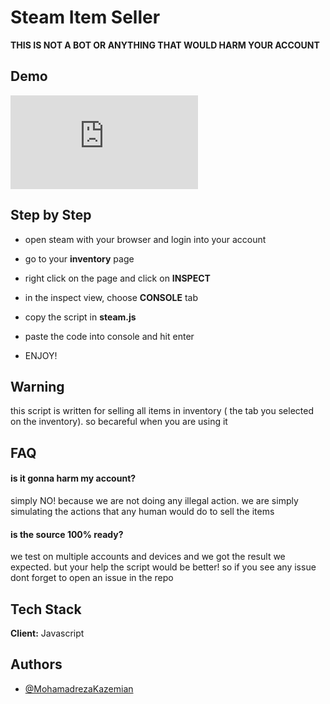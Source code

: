 
# Steam Item Seller

**THIS IS NOT A BOT OR ANYTHING THAT WOULD HARM YOUR ACCOUNT**


## Demo

![](https://biaupload.com/do.php?imgf=org-611eed23d0141.gif)


## Step by Step

- open steam with your browser and login into your account

- go to your **inventory** page

- right click on the page and click on **INSPECT**

- in the inspect view, choose **CONSOLE** tab

- copy the script in **steam.js**

- paste the code into console and hit enter

- ENJOY!





## **Warning**
this script is written for selling all items in inventory ( the tab you selected on the inventory). so becareful when you are using it





## FAQ

#### is it gonna harm my account?

simply NO! because we are not doing any illegal action. we are simply simulating the actions that any human would do to sell the items

#### is the source 100% ready?

we test on multiple accounts and devices and we got the result we expected. but your help the script would be better! so if you see any issue dont forget to open an issue in the repo


## Tech Stack

**Client:** Javascript


## Authors

- [@MohamadrezaKazemian](https://www.github.com/mohamadrezaKazemian)

